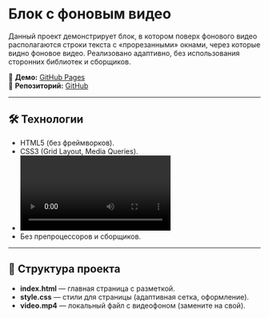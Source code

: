 # Блок с фоновым видео 

Данный проект демонстрирует блок, в котором поверх фонового видео располагаются строки текста с «прорезанными» окнами, через которые видно фоновое видео. Реализовано адаптивно, без использования сторонних библиотек и сборщиков.

🔗 **Демо:** [GitHub Pages](https://gulnarafedorova.github.io/video-test/)  
📂 **Репозиторий:** [GitHub](https://github.com/GulnaraFedorova/video-test)  

---

## 🛠 **Технологии**  
- HTML5 (без фреймворков).
- CSS3 (Grid Layout, Media Queries).
- <video> для фонового видео.
- Без препроцессоров и сборщиков.

---

## 📂 **Структура проекта**  
- **index.html** — главная страница с разметкой.
- **style.css** — стили для страницы (адаптивная сетка, оформление).
- **video.mp4** — локальный файл с видеофоном (замените на свой).
